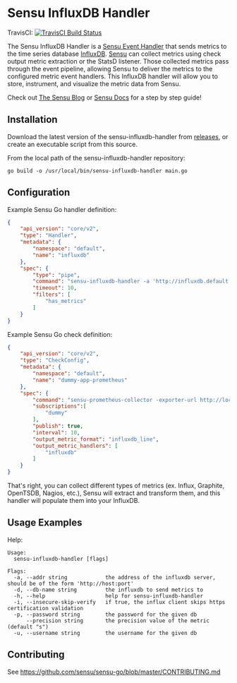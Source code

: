 # Sensu InfluxDB Handler
TravisCI: [![TravisCI Build Status](https://travis-ci.org/sensu/sensu-influxdb-handler.svg?branch=master)](https://travis-ci.org/sensu/sensu-influxdb-handler)

The Sensu InfluxDB Handler is a [Sensu Event Handler][3] that sends metrics to
the time series database [InfluxDB][2]. [Sensu][1] can collect metrics using
check output metric extraction or the StatsD listener. Those collected metrics
pass through the event pipeline, allowing Sensu to deliver the metrics to the
configured metric event handlers. This InfluxDB handler will allow you to
store, instrument, and visualize the metric data from Sensu.

Check out [The Sensu Blog][5] or [Sensu Docs][6] for a step by step guide!

## Installation

Download the latest version of the sensu-influxdb-handler from [releases][4],
or create an executable script from this source.

From the local path of the sensu-influxdb-handler repository:
```
go build -o /usr/local/bin/sensu-influxdb-handler main.go
```

## Configuration

Example Sensu Go handler definition:

```json
{
    "api_version": "core/v2",
    "type": "Handler",
    "metadata": {
        "namespace": "default",
        "name": "influxdb"
    },
    "spec": {
        "type": "pipe",
        "command": "sensu-influxdb-handler -a 'http://influxdb.default.svc.cluster.local:8086' -d sensu -u sensu -p password",
        "timeout": 10,
        "filters": [
            "has_metrics"
        ]
    }
}
```

Example Sensu Go check definition:

```json
{
    "api_version": "core/v2",
    "type": "CheckConfig",
    "metadata": {
        "namespace": "default",
        "name": "dummy-app-prometheus"
    },
    "spec": {
        "command": "sensu-prometheus-collector -exporter-url http://localhost:8080/metrics",
        "subscriptions":[
            "dummy"
        ],
        "publish": true,
        "interval": 10,
        "output_metric_format": "influxdb_line",
        "output_metric_handlers": [
            "influxdb"
        ]
    }
}
```

That's right, you can collect different types of metrics (ex. Influx,
Graphite, OpenTSDB, Nagios, etc.), Sensu will extract and transform
them, and this handler will populate them into your InfluxDB.

## Usage Examples

Help:
```
Usage:
  sensu-influxdb-handler [flags]

Flags:
  -a, --addr string            the address of the influxdb server, should be of the form 'http://host:port'
  -d, --db-name string         the influxdb to send metrics to
  -h, --help                   help for sensu-influxdb-handler
  -i, --insecure-skip-verify   if true, the influx client skips https certification validation
  -p, --password string        the password for the given db
      --precision string       the precision value of the metric (default "s")
  -u, --username string        the username for the given db
```

## Contributing

See https://github.com/sensu/sensu-go/blob/master/CONTRIBUTING.md

[1]: https://github.com/sensu/sensu-go
[2]: https://github.com/influxdata/influxdb
[3]: https://docs.sensu.io/sensu-go/5.0/reference/handlers/#how-do-sensu-handlers-work
[4]: https://github.com/sensu/sensu-influxdb-handler/releases
[5]: https://blog.sensu.io/check-output-metric-extraction-with-influxdb-grafana
[6]: https://docs.sensu.io/sensu-go/5.0/guides/influx-db-metric-handler/
